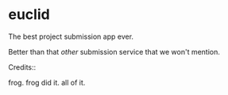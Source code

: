 # euclid
The best project submission app ever.


Better than that _other_ submission service that we won't mention.

Credits::

frog. frog did it. all of it.